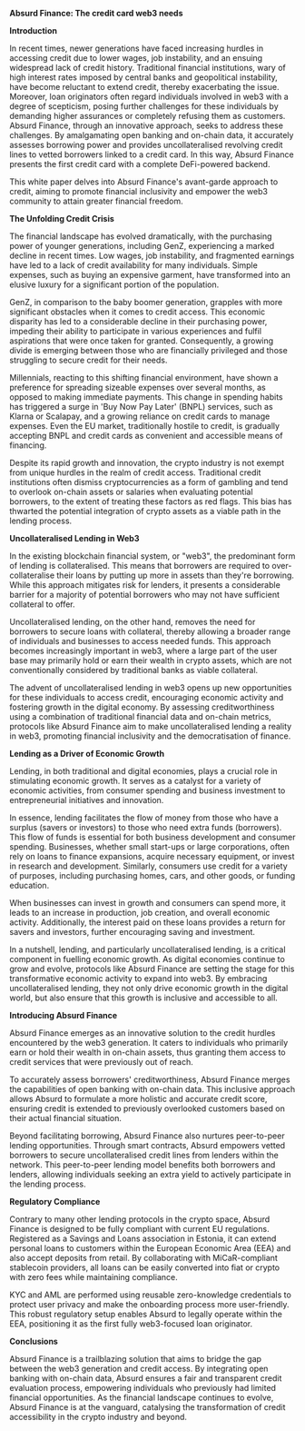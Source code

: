 **Absurd Finance: The credit card web3 needs**

**Introduction**

In recent times, newer generations have faced increasing hurdles in accessing credit due to lower wages, job instability, and an ensuing widespread lack of credit history. Traditional financial institutions, wary of high interest rates imposed by central banks and geopolitical instability, have become reluctant to extend credit, thereby exacerbating the issue. Moreover, loan originators often regard individuals involved in web3 with a degree of scepticism, posing further challenges for these individuals by demanding higher assurances or completely refusing them as customers. Absurd Finance, through an innovative approach, seeks to address these challenges. By amalgamating open banking and on-chain data, it accurately assesses borrowing power and provides uncollateralised revolving credit lines to vetted borrowers linked to a credit card. In this way, Absurd Finance presents the first credit card with a complete DeFi-powered backend.

This white paper delves into Absurd Finance's avant-garde approach to credit, aiming to promote financial inclusivity and empower the web3 community to attain greater financial freedom.

**The Unfolding Credit Crisis**

The financial landscape has evolved dramatically, with the purchasing power of younger generations, including GenZ, experiencing a marked decline in recent times. Low wages, job instability, and fragmented earnings have led to a lack of credit availability for many individuals. Simple expenses, such as buying an expensive garment, have transformed into an elusive luxury for a significant portion of the population.

GenZ, in comparison to the baby boomer generation, grapples with more significant obstacles when it comes to credit access. This economic disparity has led to a considerable decline in their purchasing power, impeding their ability to participate in various experiences and fulfil aspirations that were once taken for granted. Consequently, a growing divide is emerging between those who are financially privileged and those struggling to secure credit for their needs.

Millennials, reacting to this shifting financial environment, have shown a preference for spreading sizeable expenses over several months, as opposed to making immediate payments. This change in spending habits has triggered a surge in 'Buy Now Pay Later' (BNPL) services, such as Klarna or Scalapay, and a growing reliance on credit cards to manage expenses. Even the EU market, traditionally hostile to credit, is gradually accepting BNPL and credit cards as convenient and accessible means of financing.

Despite its rapid growth and innovation, the crypto industry is not exempt from unique hurdles in the realm of credit access. Traditional credit institutions often dismiss cryptocurrencies as a form of gambling and tend to overlook on-chain assets or salaries when evaluating potential borrowers, to the extent of treating these factors as red flags. This bias has thwarted the potential integration of crypto assets as a viable path in the lending process.

**Uncollateralised Lending in Web3**

In the existing blockchain financial system, or "web3", the predominant form of lending is collateralised. This means that borrowers are required to over-collateralise their loans by putting up more in assets than they're borrowing. While this approach mitigates risk for lenders, it presents a considerable barrier for a majority of potential borrowers who may not have sufficient collateral to offer.

Uncollateralised lending, on the other hand, removes the need for borrowers to secure loans with collateral, thereby allowing a broader range of individuals and businesses to access needed funds. This approach becomes increasingly important in web3, where a large part of the user base may primarily hold or earn their wealth in crypto assets, which are not conventionally considered by traditional banks as viable collateral.

The advent of uncollateralised lending in web3 opens up new opportunities for these individuals to access credit, encouraging economic activity and fostering growth in the digital economy. By assessing creditworthiness using a combination of traditional financial data and on-chain metrics, protocols like Absurd Finance aim to make uncollateralised lending a reality in web3, promoting financial inclusivity and the democratisation of finance.

**Lending as a Driver of Economic Growth**

Lending, in both traditional and digital economies, plays a crucial role in stimulating economic growth. It serves as a catalyst for a variety of economic activities, from consumer spending and business investment to entrepreneurial initiatives and innovation.

In essence, lending facilitates the flow of money from those who have a surplus (savers or investors) to those who need extra funds (borrowers). This flow of funds is essential for both business development and consumer spending. Businesses, whether small start-ups or large corporations, often rely on loans to finance expansions, acquire necessary equipment, or invest in research and development. Similarly, consumers use credit for a variety of purposes, including purchasing homes, cars, and other goods, or funding education.

When businesses can invest in growth and consumers can spend more, it leads to an increase in production, job creation, and overall economic activity. Additionally, the interest paid on these loans provides a return for savers and investors, further encouraging saving and investment.

In a nutshell, lending, and particularly uncollateralised lending, is a critical component in fuelling economic growth. As digital economies continue to grow and evolve, protocols like Absurd Finance are setting the stage for this transformative economic activity to expand into web3. By embracing uncollateralised lending, they not only drive economic growth in the digital world, but also ensure that this growth is inclusive and accessible to all.

**Introducing Absurd Finance**

Absurd Finance emerges as an innovative solution to the credit hurdles encountered by the web3 generation. It caters to individuals who primarily earn or hold their wealth in on-chain assets, thus granting them access to credit services that were previously out of reach.

To accurately assess borrowers' creditworthiness, Absurd Finance merges the capabilities of open banking with on-chain data. This inclusive approach allows Absurd to formulate a more holistic and accurate credit score, ensuring credit is extended to previously overlooked customers based on their actual financial situation. 

Beyond facilitating borrowing, Absurd Finance also nurtures peer-to-peer lending opportunities. Through smart contracts, Absurd empowers vetted borrowers to secure uncollateralised credit lines from lenders within the network. This peer-to-peer lending model benefits both borrowers and lenders, allowing individuals seeking an extra yield to actively participate in the lending process.

**Regulatory Compliance**

Contrary to many other lending protocols in the crypto space, Absurd Finance is designed to be fully compliant with current EU regulations. Registered as a Savings and Loans association in Estonia, it can extend personal loans to customers within the European Economic Area (EEA) and also accept deposits from retail. By collaborating with MiCaR-compliant stablecoin providers, all loans can be easily converted into fiat or crypto with zero fees while maintaining compliance. 

KYC and AML are performed using reusable zero-knowledge credentials to protect user privacy and make the onboarding process more user-friendly. This robust regulatory setup enables Absurd to legally operate within the EEA, positioning it as the first fully web3-focused loan originator.

**Conclusions**

Absurd Finance is a trailblazing solution that aims to bridge the gap between the web3 generation and credit access. By integrating open banking with on-chain data, Absurd ensures a fair and transparent credit evaluation process, empowering individuals who previously had limited financial opportunities. As the financial landscape continues to evolve, Absurd Finance is at the vanguard, catalysing the transformation of credit accessibility in the crypto industry and beyond.
